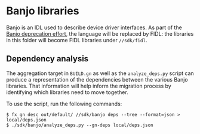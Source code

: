 # Banjo libraries

Banjo is an IDL used to describe device driver interfaces. As part of the
[Banjo deprecation effort][deprecation-ticket], the language will be replaced by
FIDL: the libraries in this folder will become FIDL libraries under
`//sdk/fidl`.


## Dependency analysis

The aggregation target in `BUILD.gn` as well as the `analyze_deps.py` script can
produce a representation of the dependencies between the various Banjo
libraries. That information will help inform the migration process by
identifying which libraries need to move together.

To use the script, run the following commands:
```
$ fx gn desc out/default/ //sdk/banjo deps --tree --format=json > local/deps.json
$ ./sdk/banjo/analyze_deps.py --gn-deps local/deps.json
```


[deprecation-ticket]: http://fxbug.dev/67196
